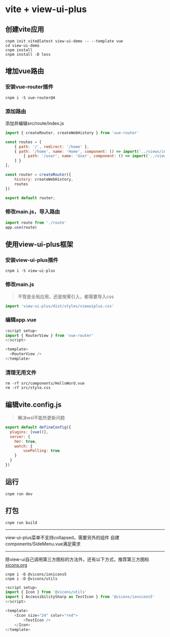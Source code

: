 # vite + view-ui-plus

## 创建vite应用
```shell
cnpm init vite@latest view-ui-demo -- --template vue
cd view-ui-demo
cnpm install
cnpm install -D less
```

## 增加vue路由

### 安装vue-router插件
```shell
cnpm i -S vue-router@4
```

### 添加路由

添加并编辑src/route/index.js
```js
import { createRouter, createWebHistory } from 'vue-router'

const routes = [
	{ path: '/', redirect: '/home' },
	{ path: '/home', name: 'Home', component: () => import('../views/index.vue'), children: [
		{ path: '/user', name: 'User', component: () => import('../views/user.vue') }
	] }
];

const router = createRouter({
	history: createWebHistory,
	routes
})

export default router;
```

### 修改main.js，导入路由
```js
import route from './route'
app.use(route)
```

## 使用view-ui-plus框架

### 安装view-ui-plus插件
```shell
cnpm i -S view-ui-plus
```

### 修改main.js
>不管是全局应用，还是按需引入，都需要导入css
```js
import 'view-ui-plus/dist/styles/viewuiplus.css'
```

### 编辑app.vue
```js
<script setup>
import { RouterView } from 'vue-router'
</script>

<template>
  <RouterView />
</template>
```

### 清理无用文件
```shell
rm -rf src/components/HelloWord.vue
rm -rf src/style.css
```

## 编辑vite.config.js
>解决wsl不能热更新问题
```js
export default defineConfig({
  plugins: [vue()],
  server: {
  	hmr: true,
  	watch: {
  		usePolling: true
  	}
  }
})
```

## 运行
```shell
cnpm run dev
```

## 打包
```shell
cnpm run build
```

---

view-ui-plus菜单不支持collapsed，需要另外的组件
自建components/SideMenu.vue满足需求

---

除view-ui自己调用第三方图标的方法外，还有以下方式，推荐第三方图标 [xicons.org](https://www.xicons.org)
```shell
cnpm i -D @vicons/ionicons5
cnpm i -D @vicons/utils
```

```js
<script setup>
import { Icon } from '@vicons/utils'
import { AccessibilitySharp as TestIcon } from '@vicons/ionicons5'
</script>

<template>
	<Icon size="24" color="red">
		<TestIcon />
	</Icon>
</template>
```
